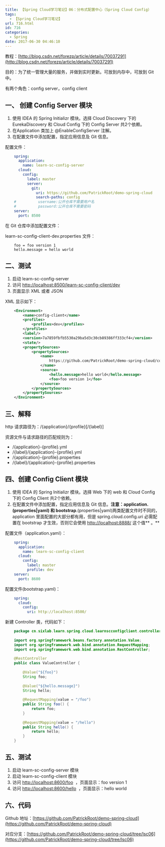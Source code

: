 ```yaml
---
title: 【Spring Cloud学习笔记】06：分布式配置中心（Spring Cloud Config）
tags:
  - 【Spring Cloud学习笔记】
url: 716.html
id: 716
categories:
  - Spring
date: 2017-06-30 04:46:10
---
```


教程：[http://blog.csdn.net/forezp/article/details/70037291](http://blog.csdn.net/forezp/article/details/70037291)

目的：为了统一管理大量的服务，并做到实时更新。可放到内存中，可放到 Git 中。
<!-- more -->
有两个角色：config server，config client

一、 创建 Config Server 模块
----------------------

1.  使用 IDEA 的 Spring Initializr 模块。选择 Cloud Discovery 下的 EurekaDiscovery 和 Cloud Config 下的 Config Server 共2个依赖。
2.  在Application 类加上 @EnableConfigServer 注解。
3.  在配置文件中添加配置，指定应用信息及 Git 信息。

配置文件：
```yml
    spring:
      application:
        name: learn-sc-config-server
      cloud:
        config:
          label: master
          server:
            git:
              uri: https://github.com/PatrickRoot/demo-spring-cloud
              search-paths: config
    #          username:公开仓库不需要用户名
    #          password:公开仓库不需要密码
    server:
      port: 8500
```

在 Git 仓库中添加配置文件：

learn-sc-config-client-dev.properties 文件：
```properties
    foo = foo version 1
    hello.message = hello world
```
二、测试
----

1.  启动 learn-sc-config-server
2.  访问 [http://localhost:8500/learn-sc-config-client/dev](http://localhost:8500/learn-sc-config-client/dev)
3.  页面显示 XML 或者 JSON

XML 显示如下：
```xml
    <Environment>
        <name>config-client</name>
        <profiles>
            <profiles>dev</profiles>
        </profiles>
        <label/>
        <version>7a7859fbfb5530a29ba5d3c30cb89386ff333cf4</version>
        <state/>
        <propertySources>
            <propertySources>
                <name>
                    https://github.com/PatrickRoot/demo-spring-cloud/config/config-client-dev.properties
                </name>
                <source>
                    <hello.message>hello world</hello.message>
                    <foo>foo version 1</foo>
                </source>
            </propertySources>
        </propertySources>
    </Environment>
```
三、解释
----

http 请求路径为：/{application}/{profile}\[/{label}\]

资源文件与请求路径的匹配规则为：

*   /{application}-{profile}.yml
*   /{label}/{application}-{profile}.yml
*   /{application}-{profile}.properties
*   /{label}/{application}-{profile}.properties

四、创建 Config Client 模块
---------------------

1.  使用 IDEA 的 Spring Initializr 模块。选择 Web 下的 web 和 Cloud Config 下的 Config Client 共2个依赖。
2.  在配置文件中添加配置，指定应用信息及 Git 信息。**注意：application.(properties|yaml) 和 bootstrap**.(properties|yaml)两类配置文件时不同的，application 里面配置的大部分都有用，但是 spring.cloud.config.uri 必需配置在 bootstrap 才生效，否则它会使用 [http://localhost:8888/](http://localhost:8888/) 这个值** 。**

配置文件（application.yaml）：
```yml
    spring:
      application:
        name: learn-sc-config-client
      cloud:
        config:
          label: master
          profile: dev
    server:
      port: 8600
```
配置文件(bootstrap.yaml)：
```yml
    spring:
      cloud:
        config:
          uri: http://localhost:8500/
```
新建 Controller 类，代码如下：
```java
    package cn.sixlab.learn.spring.cloud.learnscconfigclient.controller;
    
    import org.springframework.beans.factory.annotation.Value;
    import org.springframework.web.bind.annotation.RequestMapping;
    import org.springframework.web.bind.annotation.RestController;
    
    @RestController
    public class ValueController {
        
        @Value("${foo}")
        String foo;
        
        @Value("${hello.message}")
        String hello;
        
        @RequestMapping(value = "/foo")
        public String foo() {
            return foo;
        }
        
        @RequestMapping(value = "/hello")
        public String hello() {
            return hello;
        }
    }
```
五、测试
----

1.  启动 learn-sc-config-server 模块
2.  启动 learn-sc-config-client 模块
3.  访问 [http://localhost:8600/foo](http://localhost:8600/foo)  ，页面显示：foo version 1
4.  访问 [http://localhost:8600/hello](http://localhost:8600/hello)  ，页面显示：hello world

六、代码
----

Github 地址：[https://github.com/PatrickRoot/demo-spring-cloud](https://github.com/PatrickRoot/demo-spring-cloud)

对应分支：[https://github.com/PatrickRoot/demo-spring-cloud/tree/lsc06](https://github.com/PatrickRoot/demo-spring-cloud/tree/lsc06)